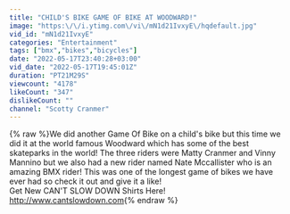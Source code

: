 ```yaml
---
title: "CHILD'S BIKE GAME OF BIKE AT WOODWARD!"
image: "https:\/\/i.ytimg.com\/vi\/mN1d21IvxyE\/hqdefault.jpg"
vid_id: "mN1d21IvxyE"
categories: "Entertainment"
tags: ["bmx","bikes","bicycles"]
date: "2022-05-17T23:40:28+03:00"
vid_date: "2022-05-17T19:45:01Z"
duration: "PT21M29S"
viewcount: "4178"
likeCount: "347"
dislikeCount: ""
channel: "Scotty Cranmer"
---
```

{% raw %}We did another Game Of Bike on a child's bike but this time we did it at the world famous Woodward which has some of the best skateparks in the world! The three riders were Matty Cranmer and Vinny Mannino but we also had a new rider named Nate Mccallister who is an amazing BMX rider! This was one of the longest game of bikes we have ever had so check it out and give it a like!<br />Get New CAN'T SLOW DOWN Shirts Here! <a rel="nofollow" target="blank" href="http://www.cantslowdown.com">http://www.cantslowdown.com</a>{% endraw %}
